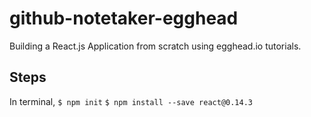 # github-notetaker-egghead
Building a React.js Application from scratch using egghead.io tutorials.

## Steps

In terminal,
`$ npm init`
`$ npm install --save react@0.14.3`
